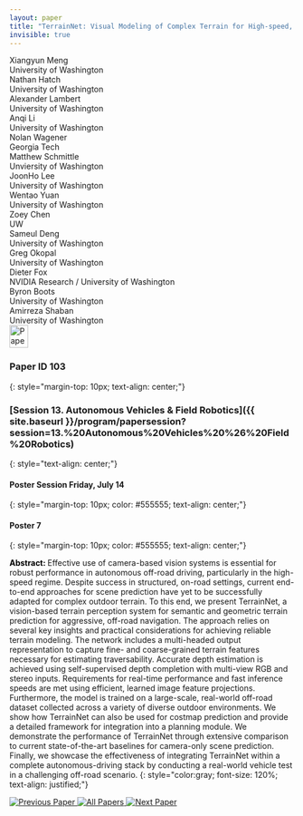 ```yaml
---
layout: paper
title: "TerrainNet: Visual Modeling of Complex Terrain for High-speed, Off-road Navigation"
invisible: true
---
```

<div class="paper-authors">
<div class="paper-author-box">
    <div class="paper-author-name">Xiangyun Meng</div>
    <div class="paper-author-uni">University of Washington</div>
</div>
<div class="paper-author-box">
    <div class="paper-author-name">Nathan Hatch</div>
    <div class="paper-author-uni">University of Washington</div>
</div>
<div class="paper-author-box">
    <div class="paper-author-name">Alexander Lambert</div>
    <div class="paper-author-uni">University of Washington</div>
</div>
<div class="paper-author-box">
    <div class="paper-author-name">Anqi Li</div>
    <div class="paper-author-uni">University of Washington</div>
</div>
<div class="paper-author-box">
    <div class="paper-author-name">Nolan Wagener</div>
    <div class="paper-author-uni">Georgia Tech</div>
</div>
<div class="paper-author-box">
    <div class="paper-author-name">Matthew Schmittle</div>
    <div class="paper-author-uni">Unviersity of Washington</div>
</div>
<div class="paper-author-box">
    <div class="paper-author-name">JoonHo Lee</div>
    <div class="paper-author-uni">University of Washington</div>
</div>
<div class="paper-author-box">
    <div class="paper-author-name">Wentao Yuan</div>
    <div class="paper-author-uni">University of Washington</div>
</div>
<div class="paper-author-box">
    <div class="paper-author-name">Zoey Chen</div>
    <div class="paper-author-uni">UW</div>
</div>
<div class="paper-author-box">
    <div class="paper-author-name">Sameul Deng</div>
    <div class="paper-author-uni">University of Washington</div>
</div>
<div class="paper-author-box">
    <div class="paper-author-name">Greg Okopal</div>
    <div class="paper-author-uni">University of Washington</div>
</div>
<div class="paper-author-box">
    <div class="paper-author-name">Dieter Fox</div>
    <div class="paper-author-uni">NVIDIA Research / University of Washington</div>
</div>
<div class="paper-author-box">
    <div class="paper-author-name">Byron Boots</div>
    <div class="paper-author-uni">University of Washington</div>
</div>
<div class="paper-author-box">
    <div class="paper-author-name">Amirreza Shaban</div>
    <div class="paper-author-uni">University of Washington</div>
</div>

</div><div class="paper-pdf">
<div> <a href="http://www.roboticsproceedings.org/rss19/p103.pdf"><img src="{{ site.baseurl }}/images/paper_link.png" alt="Paper Website" width = "33"  height = "40"/></a> </div>
</div>

### Paper ID 103
{: style="margin-top: 10px; text-align: center;"}

### [Session 13. Autonomous Vehicles & Field Robotics]({{ site.baseurl }}/program/papersession?session=13.%20Autonomous%20Vehicles%20%26%20Field%20Robotics)
{: style="text-align: center;"}

#### Poster Session Friday, July 14
{: style="margin-top: 10px; color: #555555; text-align: center;"}

#### Poster 7
{: style="margin-top: 10px; color: #555555; text-align: center;"}

<b style="color: black;">Abstract: </b>Effective use of camera-based vision systems is essential for robust performance in autonomous off-road driving, particularly in the high-speed regime. Despite success in structured, on-road settings, current end-to-end approaches for scene prediction have yet to be successfully adapted for complex outdoor terrain. To this end, we present TerrainNet, a vision-based terrain perception system for semantic and geometric terrain prediction for aggressive, off-road navigation. The approach relies on several key insights and practical considerations for achieving reliable terrain modeling. The network includes a multi-headed output representation to capture fine- and coarse-grained terrain features necessary for estimating traversability. Accurate depth estimation is achieved using self-supervised depth completion with multi-view RGB and stereo inputs. Requirements for real-time performance and fast inference speeds are met using efficient, learned image feature projections. Furthermore, the model is trained on a large-scale, real-world off-road dataset collected across a variety of diverse outdoor environments. We show how TerrainNet can also be used for costmap prediction and provide a detailed framework for integration into a planning module. We demonstrate the performance of TerrainNet through extensive comparison to current state-of-the-art baselines for camera-only scene prediction. Finally, we showcase the effectiveness of integrating TerrainNet within a complete autonomous-driving stack by conducting a real-world vehicle test in a challenging off-road scenario. 
{: style="color:gray; font-size: 120%; text-align: justified;"}


<div class="paper-menu">
<a href="{{ site.baseurl }}/program/papers/102/"> <img src="{{ site.baseurl }}/images/previous_paper_icon.png" alt="Previous Paper" title="Previous Paper"/> </a>
<a href="{{ site.baseurl }}/program/papers"><img src="{{ site.baseurl }}/images/overview_icon.png" alt="All Papers" title="All Papers"/> </a>
<a href="{{ site.baseurl }}/program/papers/104/"> <img src="{{ site.baseurl }}/images/next_paper_icon.png" alt="Next Paper" title="Next Paper"/> </a>

</div>

